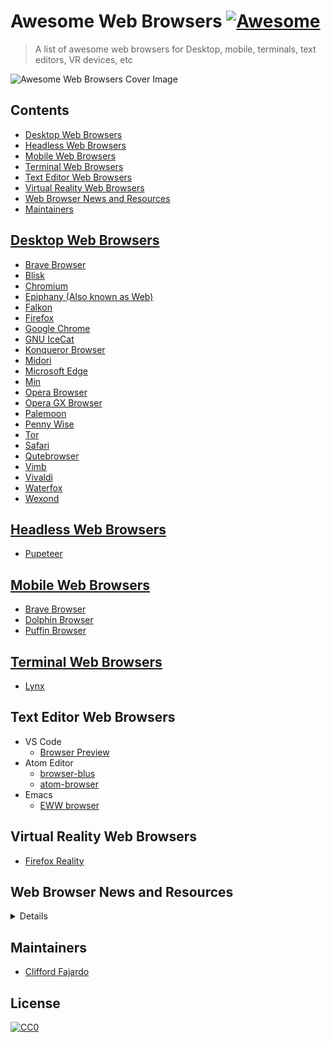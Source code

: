 # Awesome Web Browsers [![Awesome](https://awesome.re/badge.svg)](https://awesome.re)
> A list of awesome web browsers for Desktop, mobile, terminals, text editors, VR devices, etc

<img src="./media/images/cover.png" alt="Awesome Web Browsers Cover Image"/>

## Contents
- [Desktop Web Browsers](#desktop-web-browsers)
- [Headless Web Browsers](#headless-web-browsers)
- [Mobile Web Browsers](#mobile-web-browsers)
- [Terminal Web Browsers](#terminal-web-browsers)
- [Text Editor Web Browsers](#text-editor-web-browsers)
- [Virtual Reality Web Browsers](#virtual-reality-web-browsers)
- [Web Browser News and Resources](#web-browser-news-and-resources)
- [Maintainers](#maintainers)


## [Desktop Web Browsers](https://en.wikipedia.org/wiki/Web_browser)
- [Brave Browser](https://brave.com/)
- [Blisk](https://blisk.io/)
- [Chromium](https://www.chromium.org/getting-involved/download-chromium)
- [Epiphany (Also known as Web)](https://wiki.gnome.org/Apps/Web)
- [Falkon](https://www.falkon.org/download/)
- [Firefox](https://www.mozilla.org/en-US/firefox/new/)
- [Google Chrome](https://www.google.com/chrome/b/)
- [GNU IceCat](https://www.gnu.org/software/gnuzilla/)
- [Konqueror Browser](https://kde.org/applications/internet/org.kde.konqueror)
- [Midori](https://www.midori-browser.org/)
- [Microsoft Edge](https://www.microsoft.com/en-us/windows/microsoft-edge)
- [Min](https://minbrowser.org/)
- [Opera Browser](https://www.opera.com/)
- [Opera GX Browser](https://www.opera.com/gx#start)
- [Palemoon](https://www.palemoon.org/)
- [Penny Wise](https://github.com/kamranahmedse/pennywise)
- [Tor](https://www.torproject.org/)
- [Safari](https://www.apple.com/safari/)
- [Qutebrowser](https://www.qutebrowser.org/)
- [Vimb](https://github.com/fanglingsu/vimb)
- [Vivaldi](https://vivaldi.com/)
- [Waterfox](https://www.waterfox.net/)
- [Wexond](https://github.com/wexond/wexond)

## [Headless Web Browsers](https://en.wikipedia.org/wiki/Headless_browser)
- [Pupeteer](https://github.com/GoogleChrome/puppeteer)


## [Mobile Web Browsers](https://en.wikipedia.org/wiki/Mobile_browser)
- [Brave Browser](https://brave.com/)
- [Dolphin Browser](http://dolphin.com/)
- [Puffin Browser](https://www.puffin.com/)

## [Terminal Web Browsers](https://en.wikipedia.org/wiki/Text-based_web_browser)
- [Lynx](http://lynx.browser.org/)


## Text Editor Web Browsers
- VS Code
	- [Browser Preview](https://marketplace.visualstudio.com/items?itemName=auchenberg.vscode-browser-preview)
- Atom Editor
	- [browser-blus](https://atom.io/packages/browser-plus)
	- [atom-browser](https://github.com/sean-codes/atom-browser)
- Emacs
	- [EWW browser](https://www.youtube.com/watch?v=GtFz19gj-m4)

## Virtual Reality Web Browsers
- [Firefox Reality](https://mixedreality.mozilla.org/)


## Web Browser News and Resources
<details>

- YouTube
	- [YouTube - Google Chrome Developers Channel](https://www.youtube.com/channel/UCnUYZLuoy1rq1aVMwx4aTzw)
	- [Chrome University - Playlist of talks from Google's internal training for new Chrome engineers](https://www.youtube.com/playlist?list=PL9ioqAuyl6UIFAdsM5KU6P-hRJdh-BPmm)ç
- Twitter Accounts
	- [Intent to Ship](https://twitter.com/intenttoship)
	- [Microsoft Edge Dev](https://twitter.com/MSEdgeDev)
	- [Microsoft Edge](https://twitter.com/MicrosoftEdge)
	- [Google Chrome](https://twitter.com/googlechrome)
	- [Chrome Developers](https://twitter.com/ChromiumDev)
	- [Chrome UX Report](https://twitter.com/ChromeUXReport)
	- [Chrome DevTools](https://twitter.com/ChromeDevTools)
	- [Firefox Devtools](https://twitter.com/FirefoxDevTools)
	- [Firefox Nightly](https://twitter.com/FirefoxNightly)
	- [Firefox](https://twitter.com/firefox)
	- [Spider Monkey JS](https://twitter.com/SpiderMonkeyJS)
	- [V8](https://twitter.com/v8js)
	- [W3C Technical Architecture Group](https://twitter.com/w3ctag)
	- [W3C](https://twitter.com/w3c)
	- [Webkit](https://twitter.com/webkit)
	- [HTTP Archive](https://twitter.com/HTTPArchive)
	- [Lighthouse](https://twitter.com/____lighthouse)
- GitHub
	- [GitHub - W3C Technical Architecture Group](https://github.com/w3ctag?type=source)
	- [W3C specs and API reviews](https://github.com/w3ctag/design-reviews)
	- [GitHub - Google Chrome](https://github.com/googlechrome)
	- [GitHub - Firefox](https://github.com/mozilla)
	- [Nagalfar - a toy web browser implemented in rust from scratch](https://github.com/maekawatoshiki/naglfar)
	- [Robinson - a toy web browser implemented in rust from scratch](https://github.com/mbrubeck/robinson)

- Books
	- [High Performance Browser Networking](https://hpbn.co/)
	- [Architecture of Open Source Applications - Selenium Web Driver Implementation Overview](http://aosabook.org/en/selenium.html)
</details>


## Maintainers
- [Clifford Fajardo](https://github.com/cliffordfajardo)

## License
[![CC0](http://mirrors.creativecommons.org/presskit/buttons/88x31/svg/cc-zero.svg)](https://creativecommons.org/publicdomain/zero/1.0/)
